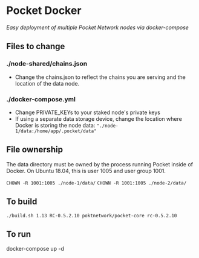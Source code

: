 # Pocket Docker
*Easy deployment of multiple Pocket Network nodes via docker-compose*

## Files to change

### ./node-shared/chains.json

- Change the chains.json to reflect the chains you are serving and the location of the data node.

### ./docker-compose.yml

- Change PRIVATE_KEYs to your staked node's private keys
- If using a separate data storage device, change the location where Docker is storing the node data: ```"./node-1/data:/home/app/.pocket/data"```

## File ownership

The data directory must be owned by the process running Pocket inside of Docker. On Ubuntu 18.04, this is user 1005 and user group 1001.

```CHOWN -R 1001:1005 ./node-1/data/```
```CHOWN -R 1001:1005 ./node-2/data/```

## To build

```./build.sh 1.13 RC-0.5.2.10 poktnetwork/pocket-core rc-0.5.2.10```

## To run

docker-compose up -d